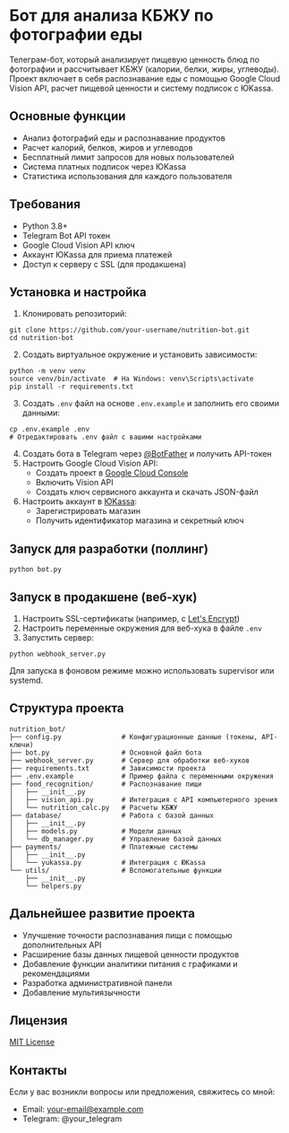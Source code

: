 # Бот для анализа КБЖУ по фотографии еды

Телеграм-бот, который анализирует пищевую ценность блюд по фотографии и рассчитывает КБЖУ (калории, белки, жиры, углеводы). 
Проект включает в себя распознавание еды с помощью Google Cloud Vision API, расчет пищевой ценности и систему подписок с ЮKassa.

## Основные функции

- Анализ фотографий еды и распознавание продуктов
- Расчет калорий, белков, жиров и углеводов
- Бесплатный лимит запросов для новых пользователей
- Система платных подписок через ЮKassa
- Статистика использования для каждого пользователя

## Требования

- Python 3.8+
- Telegram Bot API токен
- Google Cloud Vision API ключ
- Аккаунт ЮKassa для приема платежей
- Доступ к серверу с SSL (для продакшена)

## Установка и настройка

1. Клонировать репозиторий:
```
git clone https://github.com/your-username/nutrition-bot.git
cd nutrition-bot
```

2. Создать виртуальное окружение и установить зависимости:
```
python -m venv venv
source venv/bin/activate  # На Windows: venv\Scripts\activate
pip install -r requirements.txt
```

3. Создать `.env` файл на основе `.env.example` и заполнить его своими данными:
```
cp .env.example .env
# Отредактировать .env файл с вашими настройками
```

4. Создать бота в Telegram через [@BotFather](https://t.me/BotFather) и получить API-токен
5. Настроить Google Cloud Vision API:
   - Создать проект в [Google Cloud Console](https://console.cloud.google.com/)
   - Включить Vision API
   - Создать ключ сервисного аккаунта и скачать JSON-файл
6. Настроить аккаунт в [ЮKassa](https://yookassa.ru/):
   - Зарегистрировать магазин
   - Получить идентификатор магазина и секретный ключ

## Запуск для разработки (поллинг)

```
python bot.py
```

## Запуск в продакшене (веб-хук)

1. Настроить SSL-сертификаты (например, с [Let's Encrypt](https://letsencrypt.org/))
2. Настроить переменные окружения для веб-хука в файле `.env`
3. Запустить сервер:
```
python webhook_server.py
```

Для запуска в фоновом режиме можно использовать supervisor или systemd.

## Структура проекта

```
nutrition_bot/
├── config.py               # Конфигурационные данные (токены, API-ключи)
├── bot.py                  # Основной файл бота
├── webhook_server.py       # Сервер для обработки веб-хуков
├── requirements.txt        # Зависимости проекта
├── .env.example            # Пример файла с переменными окружения
├── food_recognition/       # Распознавание пищи
│   ├── __init__.py
│   ├── vision_api.py       # Интеграция с API компьютерного зрения
│   └── nutrition_calc.py   # Расчеты КБЖУ
├── database/               # Работа с базой данных
│   ├── __init__.py
│   ├── models.py           # Модели данных
│   └── db_manager.py       # Управление базой данных
├── payments/               # Платежные системы
│   ├── __init__.py
│   └── yukassa.py          # Интеграция с ЮKassa
└── utils/                  # Вспомогательные функции
    ├── __init__.py
    └── helpers.py
```

## Дальнейшее развитие проекта

- Улучшение точности распознавания пищи с помощью дополнительных API
- Расширение базы данных пищевой ценности продуктов
- Добавление функции аналитики питания с графиками и рекомендациями
- Разработка административной панели
- Добавление мультиязычности

## Лицензия

[MIT License](LICENSE)

## Контакты

Если у вас возникли вопросы или предложения, свяжитесь со мной:
- Email: your-email@example.com
- Telegram: @your_telegram